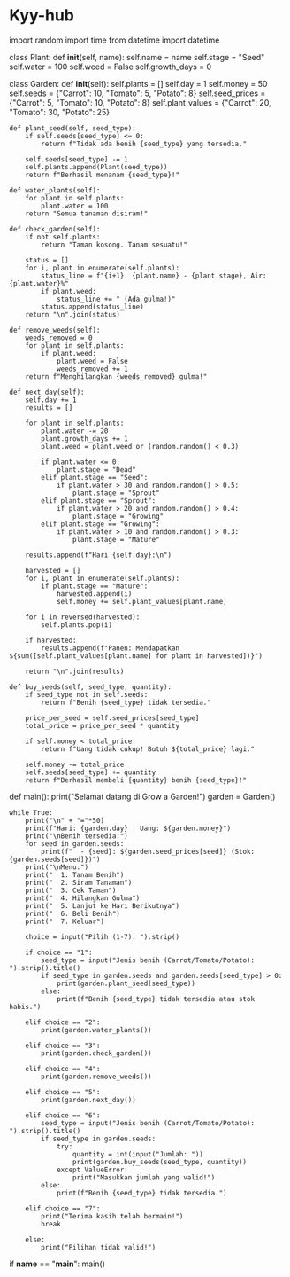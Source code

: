 # Kyy-hub
import random
import time
from datetime import datetime

class Plant:
    def __init__(self, name):
        self.name = name
        self.stage = "Seed"
        self.water = 100
        self.weed = False
        self.growth_days = 0

class Garden:
    def __init__(self):
        self.plants = []
        self.day = 1
        self.money = 50
        self.seeds = {"Carrot": 10, "Tomato": 5, "Potato": 8}
        self.seed_prices = {"Carrot": 5, "Tomato": 10, "Potato": 8}
        self.plant_values = {"Carrot": 20, "Tomato": 30, "Potato": 25}

    def plant_seed(self, seed_type):
        if self.seeds[seed_type] <= 0:
            return f"Tidak ada benih {seed_type} yang tersedia."
        
        self.seeds[seed_type] -= 1
        self.plants.append(Plant(seed_type))
        return f"Berhasil menanam {seed_type}!"

    def water_plants(self):
        for plant in self.plants:
            plant.water = 100
        return "Semua tanaman disiram!"

    def check_garden(self):
        if not self.plants:
            return "Taman kosong. Tanam sesuatu!"
        
        status = []
        for i, plant in enumerate(self.plants):
            status_line = f"{i+1}. {plant.name} - {plant.stage}, Air: {plant.water}%"
            if plant.weed:
                status_line += " (Ada gulma!)"
            status.append(status_line)
        return "\n".join(status)

    def remove_weeds(self):
        weeds_removed = 0
        for plant in self.plants:
            if plant.weed:
                plant.weed = False
                weeds_removed += 1
        return f"Menghilangkan {weeds_removed} gulma!"

    def next_day(self):
        self.day += 1
        results = []
        
        for plant in self.plants:
            plant.water -= 20
            plant.growth_days += 1
            plant.weed = plant.weed or (random.random() < 0.3)
            
            if plant.water <= 0:
                plant.stage = "Dead"
            elif plant.stage == "Seed":
                if plant.water > 30 and random.random() > 0.5:
                    plant.stage = "Sprout"
            elif plant.stage == "Sprout":
                if plant.water > 20 and random.random() > 0.4:
                    plant.stage = "Growing"
            elif plant.stage == "Growing":
                if plant.water > 10 and random.random() > 0.3:
                    plant.stage = "Mature"
        
        results.append(f"Hari {self.day}:\n")
        
        harvested = []
        for i, plant in enumerate(self.plants):
            if plant.stage == "Mature":
                harvested.append(i)
                self.money += self.plant_values[plant.name]
        
        for i in reversed(harvested):
            self.plants.pop(i)
        
        if harvested:
            results.append(f"Panen: Mendapatkan ${sum([self.plant_values[plant.name] for plant in harvested])}")
        
        return "\n".join(results)

    def buy_seeds(self, seed_type, quantity):
        if seed_type not in self.seeds:
            return f"Benih {seed_type} tidak tersedia."
        
        price_per_seed = self.seed_prices[seed_type]
        total_price = price_per_seed * quantity
        
        if self.money < total_price:
            return f"Uang tidak cukup! Butuh ${total_price} lagi."
        
        self.money -= total_price
        self.seeds[seed_type] += quantity
        return f"Berhasil membeli {quantity} benih {seed_type}!"

def main():
    print("Selamat datang di Grow a Garden!")
    garden = Garden()
    
    while True:
        print("\n" + "="*50)
        print(f"Hari: {garden.day} | Uang: ${garden.money}")
        print("\nBenih tersedia:")
        for seed in garden.seeds:
            print(f"  - {seed}: ${garden.seed_prices[seed]} (Stok: {garden.seeds[seed]})")
        print("\nMenu:")
        print("  1. Tanam Benih")
        print("  2. Siram Tanaman")
        print("  3. Cek Taman")
        print("  4. Hilangkan Gulma")
        print("  5. Lanjut ke Hari Berikutnya")
        print("  6. Beli Benih")
        print("  7. Keluar")
        
        choice = input("Pilih (1-7): ").strip()
        
        if choice == "1":
            seed_type = input("Jenis benih (Carrot/Tomato/Potato): ").strip().title()
            if seed_type in garden.seeds and garden.seeds[seed_type] > 0:
                print(garden.plant_seed(seed_type))
            else:
                print(f"Benih {seed_type} tidak tersedia atau stok habis.")
            
        elif choice == "2":
            print(garden.water_plants())
            
        elif choice == "3":
            print(garden.check_garden())
            
        elif choice == "4":
            print(garden.remove_weeds())
            
        elif choice == "5":
            print(garden.next_day())
            
        elif choice == "6":
            seed_type = input("Jenis benih (Carrot/Tomato/Potato): ").strip().title()
            if seed_type in garden.seeds:
                try:
                    quantity = int(input("Jumlah: "))
                    print(garden.buy_seeds(seed_type, quantity))
                except ValueError:
                    print("Masukkan jumlah yang valid!")
            else:
                print(f"Benih {seed_type} tidak tersedia.")
                
        elif choice == "7":
            print("Terima kasih telah bermain!")
            break
            
        else:
            print("Pilihan tidak valid!")

if __name__ == "__main__":
    main()

